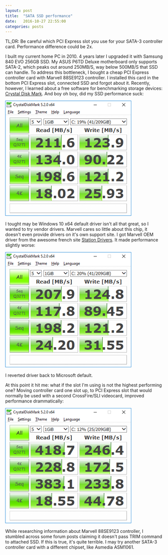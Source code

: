 ```yaml
---
layout: post
title:  "SATA SSD performance"
date:   2016-10-27 22:55:00
categories: posts
---
```


TL;DR: Be careful which PCI Express slot you use for your SATA-3 controller card. Performance difference could be 2x.

I built my current home PC in 2010. 4 years later I upgraded it with Samsung 840 EVO 256GB SSD.
My ASUS P6TD Deluxe motherboard only supports SATA-2, which peaks out around 250MB/S, way below 500MB/S that SSD can handle.
To address this bottleneck, I bought a cheap PCI Express controller card with Marvell 88SE9123 controller.
I installed this card in the bottom PCI Express slot, connected SSD and forgot about it.
Recently, however, I learned about a free software for benchmarking storage devices:
[Crystal Disk Mark](http://crystalmark.info/software/CrystalDiskMark/index-e.html).
And boy oh boy, did my SSD performance suck:

![Samsung 840 EVO SSD with default Microsoft Windows 10 x64 driver in bottom PCIE slot](/img/2016-10-27-sata-ssd-performance-1.png)

I tought may be Windows 10 x64 default driver isn't all that great, so I wanted to try vendor drivers.
Marvell cares so little about this chip, it doesn't even provide drivers on it's own support site.
I got Marvell OEM driver from the awesome french site
[Station Drivers](http://www.station-drivers.com/index.php?option=com_remository&Itemid=352&func=select&id=348&lang=en).
It made performance slightly worse:

![Samsung 840 EVO SSD with Marvell x64 driver in bottom PCIE slot](/img/2016-10-27-sata-ssd-performance-2.png)

I reverted driver back to Microsoft default.

At this point it hit me: what if the slot I'm using is not the highest performing one?
Moving controller card one slot up, to PCI Express slot that would normally be used with a second CrossFire/SLI videocard, improved performance drammatically:

![Samsung 840 EVO SSD with Marvell x64 driver in second from the bottom PCIE slot](/img/2016-10-27-sata-ssd-performance-3.png)

While researching information about Marvell 88SE9123 controller, I stumbled across some forum posts claiming it doesn't pass TRIM command to attached SSD.
If this is true, it's quite terrible.
I may try another SATA-3 controller card with a different chipset, like Asmedia ASM1061.
